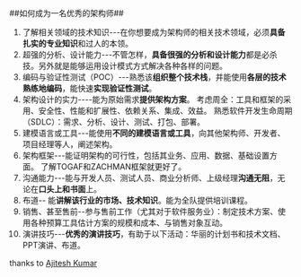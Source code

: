 ##如何成为一名优秀的架构师##

1. 了解相关领域的技术知识---在你想要成为架构师的相关技术领域，必须**具备扎实的专业知识**和过人的本领。
2. 超强的分析、设计能力---不管怎样，**具备很强的分析和设计能力**都是必杀技。另外就是能够运用设计模式方式解决各种各样的问题。
3. 编码与验证性测试（POC）---熟悉该**组织整个技术栈**，并能使用**各层的技术熟练地编码**，能快速**实现验证性测试**。
4. 架构设计的实力----能为原始需求**提供架构方案**。
考虑周全：工具和框架的采用、安全性、性能和扩展性、依赖关系、集成、效益。
熟悉软件开发生命周期（SDLC）：需求、分析、设计、测试、打包、部署。
5. 建模语言或工具---能使用**不同的建模语言或工具**，向其他架构师、开发者、项目经理等人，阐述架构。
6. 架构框架---能证明架构的可行性，包括其业务、应用、数据、基础设置方面。
了解TOGAF和ZACHMAN框架就更好了。
7. 沟通能力---能与开发人员、测试人员、商业分析师、上级经理**沟通无阻**，无论在**口头上和书面**上。
8. 布道-- 能**讲解该行业的市场、技术知识**。能为全队提供培训课程。
9. 销售、甚至售前--参与售前工作（尤其对于软件服务业）：制定技术方案、使用各种预算工具估计方案的规模和成本、与销售对象互动。
10. 演讲技巧---**优秀的演讲技巧**，有助于以下活动：华丽的计划书和技术文档、PPT演讲、布道。

thanks to [Ajitesh Kumar](http://code.csdn.net/news/2822365)
